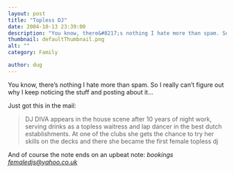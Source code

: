 ```yaml
---
layout: post
title: "Topless DJ"
date: 2004-10-13 23:39:00
description: "You know, there&#8217;s nothing I hate more than spam. So I really can&#8217;t figure out why I keep noticing the stuff and posting about it&#8230; Just got this in the mail --  DJ DIVA appears in the house scene after 10&#8230;"
thumbnail: defaultThumbnail.png
alt: ""
category: Family

author: dug
---
```


<p>You know, there&#8217;s nothing I hate more than spam. So I really can&#8217;t figure out why I keep noticing the stuff and posting about it&#8230;</p>

<p>Just got this in the mail:</p>

<blockquote><p>DJ <span class="caps"><span class="caps">DIVA </span></span>appears in the house scene after 10 years of night work, serving drinks as a topless waitress and lap dancer in the best dutch establishments. At one of the clubs she gets the chance to try her skills on the decks and there she became the first female topless dj</p></blockquote>

<p>And of course the note ends on an upbeat note: <em>bookings <a href="mailto:%66%65%6D%61%6C%65%64%6A%73%40%79%61%68%6F%6F%2E%63%6F%2E%75%6B">femaledjs@yahoo.co.uk</a></em></p>

